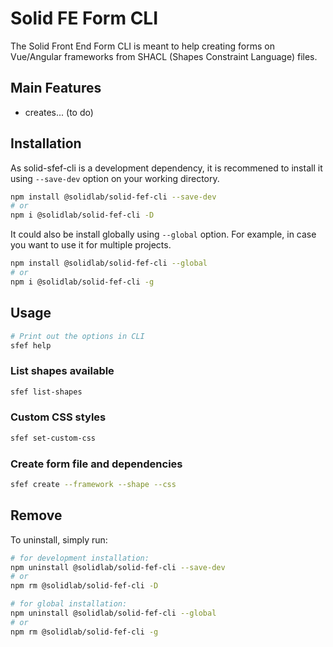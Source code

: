 # Solid FE Form CLI

The Solid Front End Form CLI is meant to help creating forms on Vue/Angular frameworks from SHACL (Shapes Constraint Language) files.

## Main Features

- creates... (to do)

## Installation

As solid-sfef-cli is a development dependency, it is recommened to install it using ```--save-dev``` option on your working directory.

```bash
npm install @solidlab/solid-fef-cli --save-dev
# or
npm i @solidlab/solid-fef-cli -D
```

It could also be install globally using ```--global``` option.
For example, in case you want to use it for multiple projects.

```bash
npm install @solidlab/solid-fef-cli --global
# or 
npm i @solidlab/solid-fef-cli -g
```

## Usage

```bash
# Print out the options in CLI
sfef help
```

### List shapes available

```bash
sfef list-shapes
```

### Custom CSS styles

```bash
sfef set-custom-css
```

### Create form file and dependencies

```bash
sfef create --framework --shape --css
```

## Remove

To uninstall, simply run:

```bash
# for development installation:
npm uninstall @solidlab/solid-fef-cli --save-dev
# or
npm rm @solidlab/solid-fef-cli -D

# for global installation:
npm uninstall @solidlab/solid-fef-cli --global
# or
npm rm @solidlab/solid-fef-cli -g
```
